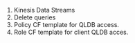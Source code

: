 1. Kinesis Data Streams
2. Delete queries
3. Policy CF template for QLDB access.
4. Role CF template for client QLDB acces.  